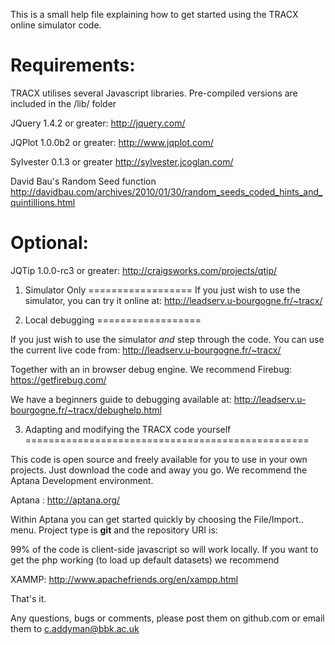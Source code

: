 This is a small help file explaining how to get started using the TRACX online simulator code.


Requirements:
=============

TRACX utilises several Javascript libraries. Pre-compiled versions are included in the /lib/ folder

JQuery 1.4.2 or greater:
http://jquery.com/

JQPlot 1.0.0b2 or greater:
http://www.jqplot.com/

Sylvester 0.1.3 or greater
http://sylvester.jcoglan.com/

David Bau's Random Seed function
http://davidbau.com/archives/2010/01/30/random_seeds_coded_hints_and_quintillions.html

Optional:
=========

JQTip 1.0.0-rc3 or greater: 
http://craigsworks.com/projects/qtip/
                      



1. Simulator Only
==================
If you just wish to use the simulator, you can try it online at:
http://leadserv.u-bourgogne.fr/~tracx/


2. Local debugging
==================

If you just wish to use the simulator _and_ step through the code. You can use the current live code from:
http://leadserv.u-bourgogne.fr/~tracx/

Together with an in browser debug engine. We recommend Firebug:
https://getfirebug.com/

We have a beginners guide to debugging available at:
http://leadserv.u-bourgogne.fr/~tracx/debughelp.html


3. Adapting and modifying the TRACX code yourself
=================================================

This code is open source and freely available for you to use in your own projects. Just download the code and away you go. We recommend the Aptana Development environment.

Aptana :
http://aptana.org/

Within Aptana you can get started quickly by choosing the File/Import.. menu. Project type is __git__ and the repository URI is:

99% of the code is client-side javascript so will work locally. If you want to get the php working (to load up default datasets) we recommend

XAMMP:
http://www.apachefriends.org/en/xampp.html

That's it.

Any questions, bugs or comments, please post them on github.com or email them to c.addyman@bbk.ac.uk







